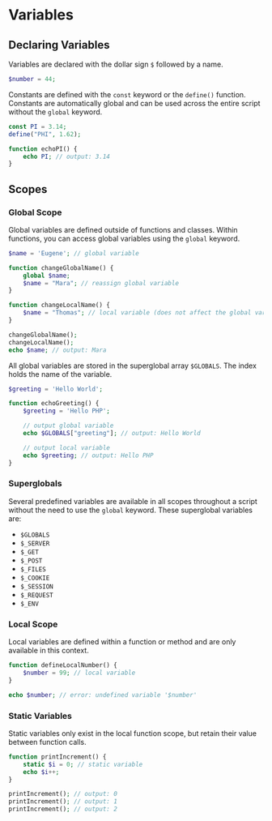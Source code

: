 # Variables

## Declaring Variables

Variables are declared with the dollar sign `$` followed by a name.
```php
$number = 44;
```

Constants are defined with the `const` keyword or the `define()` function. Constants are automatically global and can be used across the entire script without the `global` keyword.
```php
const PI = 3.14;
define("PHI", 1.62);

function echoPI() {
    echo PI; // output: 3.14
}
```

## Scopes

### Global Scope
Global variables are defined outside of functions and classes. Within functions, you can access global variables using the `global` keyword.
```php
$name = 'Eugene'; // global variable

function changeGlobalName() {
    global $name;
    $name = "Mara"; // reassign global variable
}

function changeLocalName() {
    $name = "Thomas"; // local variable (does not affect the global variable)
}

changeGlobalName();
changeLocalName();
echo $name; // output: Mara
```
All global variables are stored in the superglobal array `$GLOBALS`. The index holds the name of the variable.
```php
$greeting = 'Hello World';

function echoGreeting() {
    $greeting = 'Hello PHP';

    // output global variable
    echo $GLOBALS["greeting"]; // output: Hello World

    // output local variable
    echo $greeting; // output: Hello PHP
}
```

### Superglobals
Several predefined variables are available in all scopes throughout a script without the need to use the `global` keyword. These superglobal variables are:
- `$GLOBALS`
- `$_SERVER`
- `$_GET`
- `$_POST`
- `$_FILES`
- `$_COOKIE`
- `$_SESSION`
- `$_REQUEST`
- `$_ENV`

### Local Scope
Local variables are defined within a function or method and are only available in this context.
```php
function defineLocalNumber() {
    $number = 99; // local variable
}

echo $number; // error: undefined variable '$number'
```

### Static Variables
Static variables only exist in the local function scope, but retain their value between function calls.
```php
function printIncrement() {
    static $i = 0; // static variable
    echo $i++;
}

printIncrement(); // output: 0
printIncrement(); // output: 1
printIncrement(); // output: 2
```
